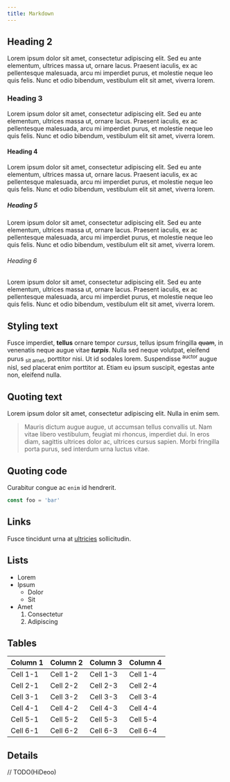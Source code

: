 ```yaml
---
title: Markdown
---
```


## Heading 2

Lorem ipsum dolor sit amet, consectetur adipiscing elit. Sed eu ante elementum, ultrices massa ut, ornare lacus. Praesent iaculis, ex ac pellentesque malesuada, arcu mi imperdiet purus, et molestie neque leo quis felis. Nunc et odio bibendum, vestibulum elit sit amet, viverra lorem.

### Heading 3

Lorem ipsum dolor sit amet, consectetur adipiscing elit. Sed eu ante elementum, ultrices massa ut, ornare lacus. Praesent iaculis, ex ac pellentesque malesuada, arcu mi imperdiet purus, et molestie neque leo quis felis. Nunc et odio bibendum, vestibulum elit sit amet, viverra lorem.

#### Heading 4

Lorem ipsum dolor sit amet, consectetur adipiscing elit. Sed eu ante elementum, ultrices massa ut, ornare lacus. Praesent iaculis, ex ac pellentesque malesuada, arcu mi imperdiet purus, et molestie neque leo quis felis. Nunc et odio bibendum, vestibulum elit sit amet, viverra lorem.

##### Heading 5

Lorem ipsum dolor sit amet, consectetur adipiscing elit. Sed eu ante elementum, ultrices massa ut, ornare lacus. Praesent iaculis, ex ac pellentesque malesuada, arcu mi imperdiet purus, et molestie neque leo quis felis. Nunc et odio bibendum, vestibulum elit sit amet, viverra lorem.

###### Heading 6

Lorem ipsum dolor sit amet, consectetur adipiscing elit. Sed eu ante elementum, ultrices massa ut, ornare lacus. Praesent iaculis, ex ac pellentesque malesuada, arcu mi imperdiet purus, et molestie neque leo quis felis. Nunc et odio bibendum, vestibulum elit sit amet, viverra lorem.

## Styling text

Fusce imperdiet, **tellus** ornare tempor _cursus_, tellus ipsum fringilla ~~quam~~, in venenatis neque augue vitae **_turpis_**. Nulla sed neque volutpat, eleifend purus <sub>sit amet</sub>, porttitor nisi. Ut id sodales lorem. Suspendisse <sup>auctor</sup> augue nisl, sed placerat enim porttitor at. Etiam eu ipsum suscipit, egestas ante non, eleifend nulla.

## Quoting text

Lorem ipsum dolor sit amet, consectetur adipiscing elit. Nulla in enim sem.

> Mauris dictum augue augue, ut accumsan tellus convallis ut. Nam vitae libero vestibulum, feugiat mi rhoncus, imperdiet dui. In eros diam, sagittis ultrices dolor ac, ultrices cursus sapien. Morbi fringilla porta purus, sed interdum urna luctus vitae.

## Quoting code

Curabitur congue ac `enim` id hendrerit.

```js
const foo = 'bar'
```

## Links

Fusce tincidunt urna at [ultricies](#_) sollicitudin.

## Lists

- Lorem
- Ipsum
  - Dolor
  - Sit
- Amet
  1. Consectetur
  2. Adipiscing

## Tables

| Column 1 | Column 2 | Column 3 | Column 4 |
| -------- | -------- | -------- | -------- |
| Cell 1-1 | Cell 1-2 | Cell 1-3 | Cell 1-4 |
| Cell 2-1 | Cell 2-2 | Cell 2-3 | Cell 2-4 |
| Cell 3-1 | Cell 3-2 | Cell 3-3 | Cell 3-4 |
| Cell 4-1 | Cell 4-2 | Cell 4-3 | Cell 4-4 |
| Cell 5-1 | Cell 5-2 | Cell 5-3 | Cell 5-4 |
| Cell 6-1 | Cell 6-2 | Cell 6-3 | Cell 6-4 |

## Details

// TODO(HiDeoo)

